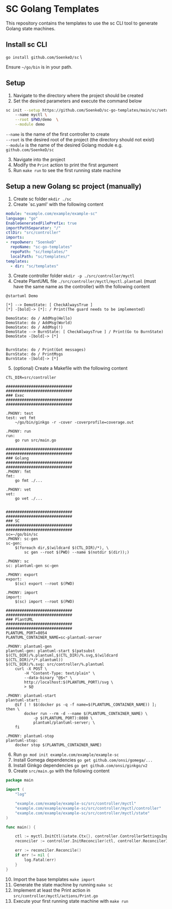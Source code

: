 # SC Golang Templates
This repository contains the templates to use the sc CLI tool 
to generate Golang state machines.

## Install sc CLI
`go install github.com/SoenkeD/sc` \

Ensure `~/go/bin` is in your path. 

## Setup
1. Navigate to the directory where the project should be created
2. Set the desired parameters and execute the command below 
```bash
sc init --setup https://github.com/SoenkeD/sc-go-templates/main/sc/setup \ 
	--name myctl \
	--root $PWD/demo  \
	--module demo
```
`--name` is the name of the first controller to create \
`--root` is the desired root of the project (the directory should not exist) \
`--module` is the name of the desired Golang module e.g. `github.com/SoenkeD/sc`

3. Navigate into the project
4. Modify the `Print` action to print the first argument
5. Run `make run` to see the first running state machine

## Setup a new Golang sc project (manually)

1. Create sc folder `mkdir ./sc`
2. Create `sc.yaml' with the following content
```yaml
module: "example.com/example/example-sc"
language: "go"
EnableGeneratedFilePrefix: true
importPathSeparator: "/"
ctlDir: "src/controller"
imports:
- repoOwner: "SoenkeD"
  repoName: "sc-go-templates"
  repoPath: "sc/templates/"
  localPath: "sc/templates/"
templates:
  - dir: "sc/templates"
```

3. Create controller folder `mkdir -p ./src/controller/myctl`
4. Create PlantUML file `./src/controller/myctl/myctl.plantuml`
(must have the same name as the controller) with the following content
```
@startuml Demo

[*] --> DemoState: [ CheckAlwaysTrue ]
[*] -[bold]-> [*]: / Print(The guard needs to be implemented)

DemoState: do / AddMsg(Hello)
DemoState: do / AddMsg(World)
DemoState: do / AddMsg(!)
DemoState --> BurnState: [ CheckAlwaysTrue ] / Print(Go to BurnState)
DemoState -[bold]-> [*]


BurnState: do / Print(Got messages)
BurnState: do / PrintMsgs
BurnState -[bold]-> [*]
```
5. (optional) Create a Makefile with the following content
```
CTL_DIR=src/controller

#############################
#############################
### Exec 
#############################
#############################

.PHONY: test
test: vet fmt
	~/go/bin/ginkgo -r -cover -coverprofile=coverage.out

.PHONY: run
run:
	go run src/main.go

#############################
#############################
### Golang 
#############################
#############################
.PHONY: fmt
fmt:
	go fmt ./...

.PHONY: vet
vet:
	go vet ./...


#############################
#############################
### SC 
#############################
#############################
sc=~/go/bin/sc
.PHONY: sc-gen
sc-gen:
	$(foreach dir,$(wildcard $(CTL_DIR)/*), \
		sc gen --root $(PWD) --name $(notdir $(dir));)

.PHONY: sc
sc: plantuml-gen sc-gen

.PHONY: export
export:
	$(sc) export --root $(PWD)

.PHONY: import
import:
	$(sc) import --root $(PWD)

#############################
#############################
### PlantUML 
#############################
#############################
PLANTUML_PORT=8054
PLANTUML_CONTAINER_NAME=sc-plantuml-server

.PHONY: plantuml-gen
plantuml-gen: plantuml-start $(patsubst $(CTL_DIR)/%.plantuml,$(CTL_DIR)/%.svg,$(wildcard $(CTL_DIR)/*/*.plantuml))
$(CTL_DIR)/%.svg: src/controller/%.plantuml
	curl -X POST \
		-H "Content-Type: text/plain" \
		--data-binary "@$<" \
		http://localhost:$(PLANTUML_PORT)/svg \
		> $@

.PHONY: plantuml-start
plantuml-start:
	@if [ ! $$(docker ps -q -f name=$(PLANTUML_CONTAINER_NAME)) ]; then \
		docker run --rm -d --name $(PLANTUML_CONTAINER_NAME) \
			-p $(PLANTUML_PORT):8080 \
			plantuml/plantuml-server; \
	fi

.PHONY: plantuml-stop
plantuml-stop:
	docker stop $(PLANTUML_CONTAINER_NAME)
```

6. Run `go mod init example.com/example/example-sc`
7. Install Gomega dependencies `go get github.com/onsi/gomega/...`
8. Install Ginkgo dependencies `go get github.com/onsi/ginkgo/v2`
9. Create `src/main.go` with the following content
```go
package main

import (
	"log"

	"example.com/example/example-sc/src/controller/myctl"
	"example.com/example/example-sc/src/controller/myctl/controller"
	"example.com/example/example-sc/src/controller/myctl/state"
)

func main() {

	ctl := myctl.InitCtl(&state.Ctx{}, controller.ControllerSettingsInput{})
	reconciler := controller.InitReconciler(ctl, controller.ReconcilerInput{})

	err := reconciler.Reconcile()
	if err != nil {
		log.Fatal(err)
	}
}
```
10. Import the base templates `make import`
11. Generate the state machine by running `make sc`
12. Implement at least the Print action in `src/controller/myctl/actions/Print.go`
13. Execute your first running state machine with `make run`